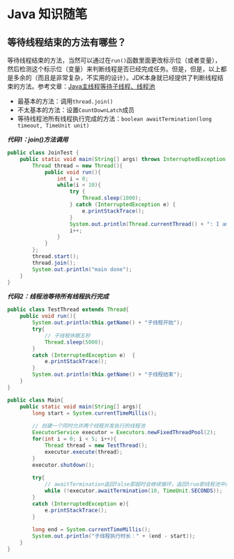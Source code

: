 # Java 知识随笔

## 等待线程结束的方法有哪些？
等待线程结束的方法，当然可以通过在`run()`函数里面更改标示位（或者变量），然后检测这个标示位（变量）来判断线程是否已经完成任务。但是，但是，以上都是多余的（而且是非常复杂，不实用的设计）。JDK本身就已经提供了判断线程结束的方法。参考文章：[Java主线程等待子线程、线程池](http://blog.csdn.net/xiao__gui/article/details/9213413)

- 最基本的方法：调用`thread.join()`
- 不太基本的方法：设置`CountDownLatch`成员
- 等待线程池所有线程执行完成的方法：`boolean awaitTermination(long timeout, TimeUnit unit)`

***代码1：join()方法调用***
```java
public class JoinTest {
    public static void main(String[] args) throws InterruptedException {
        Thread thread = new Thread(){
            public void run(){
                int i = 0;
                while(i < 10){
                    try {
                        Thread.sleep(1000);
                    } catch (InterruptedException e) {
                        e.printStackTrace();
                    }
                    System.out.println(Thread.currentThread() + ": I am sleeping");
                    i++;
                }
            }
        };
        thread.start();
        thread.join();
        System.out.println("main done");		
	}
}
```
***代码2：线程池等待所有线程执行完成***
```java
public class TestThread extends Thread{  
    public void run(){  
        System.out.println(this.getName() + "子线程开始");  
        try{  
            // 子线程休眠五秒  
            Thread.sleep(5000);  
        }  
        catch (InterruptedException e)  {  
            e.printStackTrace();  
        }  
        System.out.println(this.getName() + "子线程结束");  
    }  
}  

public class Main{  
    public static void main(String[] args){  
        long start = System.currentTimeMillis();  
          
        // 创建一个同时允许两个线程并发执行的线程池  
        ExecutorService executor = Executors.newFixedThreadPool(2);  
        for(int i = 0; i < 5; i++){  
            Thread thread = new TestThread();  
            executor.execute(thread);  
        }  
        executor.shutdown();  
          
        try{  
            // awaitTermination返回false即超时会继续循环，返回true即线程池中的线程执行完成主线程跳出循环往下执行，每隔10秒循环一次  
            while (!executor.awaitTermination(10, TimeUnit.SECONDS));  
        }  
        catch (InterruptedException e){  
            e.printStackTrace();  
        }  
          
        long end = System.currentTimeMillis();  
        System.out.println("子线程执行时长：" + (end - start));  
    }  
}  
```
